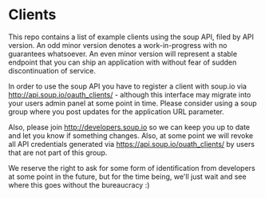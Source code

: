 Clients
=======

This repo contains a list of example clients using the soup API, filed by API version. An odd minor version denotes a work-in-progress with no guarantees whatsoever. An even minor version will represent a stable endpoint that you can ship an application with without fear of sudden discontinuation of service.

In order to use the soup API you have to register a client with soup.io via http://api.soup.io/oauth_clients/ - although this interface may migrate into your users admin panel at some point in time. Please consider using a soup group where you post updates for the application URL parameter.

Also, please join http://developers.soup.io so we can keep you up to date and let you know if something changes. Also, at some point we will revoke all API credentials generated via https://api.soup.io/ouath_clients/ by users that are not part of this group.

We reserve the right to ask for some form of identification from developers at some point in the future, but for the time being, we'll just wait and see where this goes without the bureaucracy :)
